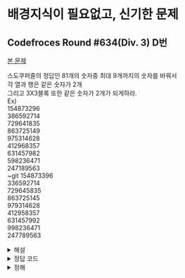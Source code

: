 배경지식이 필요없고, 신기한 문제
==================================

## Codefroces Round #634(Div. 3) D번
[본 문제](https://codeforces.com/problemset/problem/1335/D)

스도쿠퍼즐의 정답인 81개의 숫자중 최대 9개까지의 숫자를 바꿔서   
각 열과 행은 같은 숫자가 2개  
그리고 3X3블록 또한 같은 숫자가 2개가 되게하라.  
Ex)  
154873296     
386592714  
729641835  
863725149  
975314628  
412968357  
631457982  
598236471  
247189563  
~git
154873396  
336592714  
729645835  
863725145  
979314628  
412958357  
631457992  
998236471  
247789563  

<details>
<summary>해설</summary>
간단히 생각하면 풀리는 문제입니다. 
일단 스도쿠 퍼즐의 정답이기 때문에 각 열과 행 그리고 3X3블록에는 각 한가지 숫자만 존재합니다. 
따라서 스도쿠에 존재하는 모든 숫자 1을 숫자 2로 바꾸게 되면 안티스도쿠가 됩니다.
</details>
<details>
<summary>정답 코드</summary>
<div markdown="1">
<pre>
<code>
#include <iostream>
#include <vector>
#include <algorithm>
#include <cmath>
 
using namespace std;
 
int main(){
 
    cin.tie(0);
    ios_base :: sync_with_stdio(0);
 
    int T;
    cin >> T;
    
    while(T--){
        string s[9];
        for(int i = 0; i < 9; i++)cin >> s[i];
        s[1][1] = s[1][0];
        s[0][6] = s[0][5];
        s[2][5] = s[3][5];
        s[3][8] = s[2][8];
        s[4][2] = s[4][0];
        s[5][4] = s[6][4];
        s[6][7] = s[6][6];
        s[7][0] = s[7][1];
        s[8][3] = s[8][2];
       for(int i = 0; i < 9; i++){
            cout << s[i] << '\n';
        }
    }
}
</code>
</pre>
</div>
</details>
<details>
<summary>정해</summary>
<div markdown="1">
<pre>
<code>
#include <bits/stdc++.h>

using namespace std;

int main() {
	
	int t;
	cin >> t;
	while (t--) {
		for (int i = 0; i < 9; ++i) {
			string s;
			cin >> s;
			for (auto &c : s) if (c == '2') c = '1';
			cout << s << endl;
		}
	}
	
	return 0;
}
</code>
</pre>
</div>
</details>